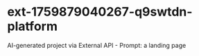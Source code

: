 # ext-1759879040267-q9swtdn-platform
AI-generated project via External API - Prompt: a landing page
